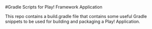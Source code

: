 #Gradle Scripts for Play! Framework Application

This repo contains a build.gradle file that contains some useful Gradle snippets to be used for building and packaging a Play! Application.
